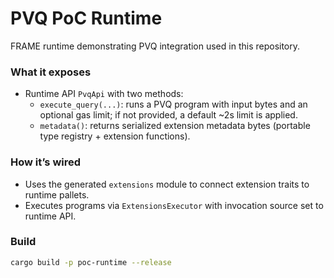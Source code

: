 # PVQ PoC Runtime

FRAME runtime demonstrating PVQ integration used in this repository.

### What it exposes

- Runtime API `PvqApi` with two methods:
  - `execute_query(...)`: runs a PVQ program with input bytes and an optional gas limit; if not provided, a default ~2s limit is applied.
  - `metadata()`: returns serialized extension metadata bytes (portable type registry + extension functions).

### How it’s wired

- Uses the generated `extensions` module to connect extension traits to runtime pallets.
- Executes programs via `ExtensionsExecutor` with invocation source set to runtime API.

### Build

```bash
cargo build -p poc-runtime --release
```
